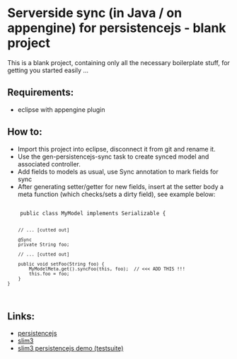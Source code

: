Serverside sync (in Java / on appengine) for persistencejs - blank project
==========================================================================

This is a blank project, containing only all the necessary boilerplate stuff, for getting you started easily ...

Requirements: 
-------------
* eclipse with appengine plugin

How to:
-------
* Import this project into eclipse, disconnect it from git and rename it.
* Use the gen-persistencejs-sync task to create synced model and associated controller.
* Add fields to models as usual, use Sync annotation to mark fields for sync
* After generating setter/getter for new fields, insert at the setter body a meta function (which checks/sets a dirty field), see example below:

<code>
	public class MyModel implements Serializable {
		
		// ... [cutted out]
		
		@Sync
    	private String foo;
		
		// ... [cutted out]
		
		public void setFoo(String foo) {
        	MyModelMeta.get().syncFoo(this, foo);  // <<< ADD THIS !!!
        	this.foo = foo;
    	}
    }
</code>

Links:
------
* [persistencejs](http://github.com/zef/persistencejs)
* [slim3](http://code.google.com/p/slim3)
* [slim3 persistencejs demo (testsuite)](http://github.com/rsaccon/Slim3PersistenceSync)
